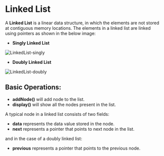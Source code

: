 # Linked List

A <b>Linked List</b> is a linear data structure, in which the elements are not stored at contiguous memory locations. The elements in a linked list are linked using pointers as shown in the below image:

- **Singly Linked List**

![LinkedList-singly](https://user-images.githubusercontent.com/57627290/234343879-0efb4be6-ceff-41e1-828a-5ffed3e2f923.png)

- **Doubly Linked List**

![LinkedList-doubly](https://user-images.githubusercontent.com/57627290/234343868-bfbff14c-dc4a-4346-a38f-5aba91cf8fa9.png)

## Basic Operations:

- **addNode()** will add node to the list. 
- **display()** will show all the nodes present in the list.

A typical node in a linked list consists of two fields:

- **data** represents the data value stored in the node.
- **next** represents a pointer that points to next node in the list.

and in the case of a doubly linked list:
- **previous** represents a pointer that points to the previous node.
